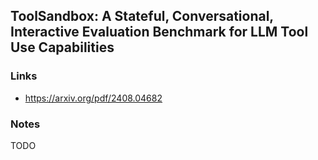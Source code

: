 ## ToolSandbox: A Stateful, Conversational, Interactive Evaluation Benchmark for LLM Tool Use Capabilities

### Links

* https://arxiv.org/pdf/2408.04682

### Notes

TODO
